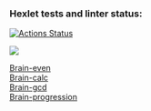 ### Hexlet tests and linter status:

[![Actions Status](https://github.com/CroKodila/frontend-project-44/actions/workflows/hexlet-check.yml/badge.svg)](https://github.com/CroKodila/frontend-project-44/actions)

<a href="https://codeclimate.com/github/CroKodila/frontend-project-44/maintainability"><img src="https://api.codeclimate.com/v1/badges/f811778c99d67f464fed/maintainability" /></a>

<a href= "https://asciinema.org/a/NX4VbgLgW5PXiTaJyQKSrl2vM">Brain-even</a><br>
<a href = "https://asciinema.org/a/iggmggAXTYGw9JvzBO5pro34o">Brain-calc</a><br>
<a href = "https://asciinema.org/a/sRbFzUHRQYML2ziGLVrRwmFy3">Brain-gcd</a><br>
<a href = "https://asciinema.org/a/6JDWq928rc7xaJ5s4ZAvueJxl">Brain-progression</a><br>

